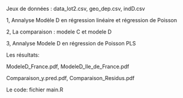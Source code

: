 Jeux de données : data_lot2.csv, geo_dep.csv, indD.csv


1, Annalyse Modèle D en régression linéaire et régression de Poisson

2, La comparaison : modele C et modele D

3, Annalyse Modele D en régression de Poisson PLS

Les résultats: 

ModeleD_France.pdf, ModeleD_Ile_de_France.pdf

Comparaison_y.pred.pdf, Comparaison_Residus.pdf

Le code: fichier main.R
